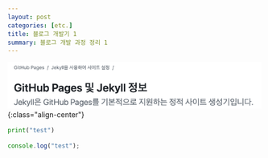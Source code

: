 ```yaml
---
layout: post
categories: [etc.]
title: 블로그 개발기 1
summary: 블로그 개발 과정 정리 1
---
```


![img](/assets/images/2024-07-28-[etc.]-블로그-제작기-1-1.png){:class="align-center"}


```python
print("test")
```

```js
console.log("test");
```